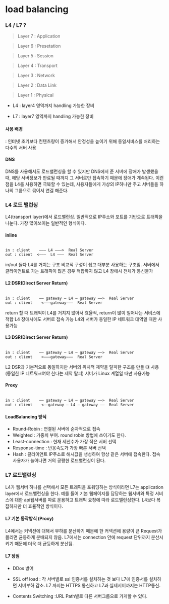# load balancing 

### L4 / L7 ?

> Layer 7 : Application

> Layer 6 : Presetation

> Layer 5 : Session

> Layer 4 : Transport

> Layer 3 : Network

> Layer 2 : Data Link

> Layer 1 : Physical

- L4 : layer4 영역까지 handling 가능한 장비

- L7 : layer7 영역까지 handling 가능한 장비

#### 사용 배경
: 인터넷 초기보다 컨텐츠량이 증가해서 안정성을 높이기 위해 동일서비스를 처리하는 다수의 서버 사용

#### DNS 
DNS를 사용해서도 로드밸런싱을 할 수 있지만  DNS에서 준 서버에 장애가 발생했을 때, 해당 서버정보가 만료될 때까지 그 서버로만 접속하기 때문에 장애가 계속된다. 
이런 점을 L4를 사용하면 극복할 수 있는데, 사용자들에게 가상의 IP하나만 주고 서버들을 하나의 그룹으로 묶어서 연결 해준다.


### L4 로드 밸런싱
L4(transport layer)에서 로드밸런싱. 일반적으로 IP주소와 포트를 기반으로 트래픽을 나눈다. 가장 많이쓰이는 일반적인 형식이다.

#### inline
<pre><code>
in : client    ——— L4 ———>  Real Server
out : client  <———  L4 ———  Real Server
</code></pre>
in/out 둘다 L4를 거치는 구조
비교적 구성이 쉽고 대부분 사용하는 구조임.
서버에서 클라이언트로 가는 트래픽이 많은 경우 적합하지 않고 L4 장애시 전체가 통신불가 
 
#### L2 DSR(Direct Server Return)
<pre><code>
in : client    —— gateway — L4 — gateway ——>  Real Server
out : client    <———gateway———  Real Server
</code></pre>
return 할 때 트래픽이 L4를 거치지 않아서 효율적, return이 많이 일어나는 서비스에 적합
L4 장애시에도 서버로 접속 가능
L4와 서버가 동일한 IP 네트워크 대역일 때만 사용가능

#### L3 DSR(Direct Server Return)
<pre><code>
in : client    —— gateway — L4 — gateway ——>  Real Server
out : client    <———gateway———  Real Server
</code></pre>
L2 DSR과 기본적으로 동일하지만 서버의 위치적 제약을 탈피한 구조를 만들 떄 사용(동일한 IP 네트워크여야 한다는 제약 탈피) 
서버가 Linux 계열일 때만 사용가능 


#### Proxy
<pre><code>
in : client    —— gateway — L4 — gateway ——>  Real Server
out : client    <——gateway — L4 — gateway ——  Real Server
</code></pre>


#### LoadBalancing 방식
- Round-Robin : 연결된 서버에 순차적으로 접속
- Weighted : 가중치 부여. round robin 방법에 쓰이기도 한다.
- Least-connection :  현재 세션수가 가장 작은 서버 선택
- Response-time : 반응속도가 가장 빠른 서버 선택
- Hash : 클라이언트 IP주소로 해시값을 생성하여 항상 같은 서버에 접속한다. 접속 사용자가 늘어나면 거의 공평한 로드밸런싱이 된다. 


### L7 로드밸런싱
L4가 웹서버 하나를 선택해서 모든 트래픽을 포워딩하는 방식이라면 
L7는 application layer에서 로드밸런싱을 한다. 예를 들어 기본 웹페이지를 담당하는 웹서버와 특정 서비스에 대한 api웹서버를 따로 운용하고 트래픽 요청에 따라 로드밸런싱한다. L4보다 복잡하지만 더 효율적인 방식이다.

#### L7 기본 동작방식 (Proxy)
L4에서는 커넥션에 대해서 부하를 분산하기 때문에 한 커넥션에 용량이 큰 Request가 몰리면 균등하게 분배되지 않음.
L7에서는 connection 안에 request 단위까지 분산시키기 때문에 더욱 더 균등하게 분산됨.

#### L7 장점
- DDos 방어

- SSL off load
: 각 서버별로 ssl 인증서를 설치하는 것 보다 L7에  인증서를 설치하면 서버부하 감소. L7 까지는 HTTPS 통신하고 L7과 실제서버까지는 HTTP통신.

- Contents Switching
:URL Path별로 다른 서버그룹으로 가게할 수 있다.

